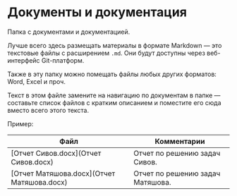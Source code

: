 # Документы и документация

Папка с документами и документацией.

Лучше всего здесь размещать материалы в формате Markdown — это текстовые файлы с расширением `.md`. Они будут доступны через веб-интерфейс Git-платформ.

Также в эту папку можно помещать файлы любых других форматов: Word, Excel и проч.

Текст в этом файле замените на навигацию по документам в папке — составьте список файлов с кратким описанием и поместите его сюда вместо всего этого текста.

Пример:

| Файл                                             | Комментарии                                    |
| ------------------------------------------------ | ---------------------------------------------- |
| [Отчет Сивов.docx](Отчет Сивов.docx)             | Отчет по решению задач Сивов.                  |
| [Отчет Матяшова.docx](Отчет Матяшова.docx)       | Отчет по решению задач Матяшова.               |
